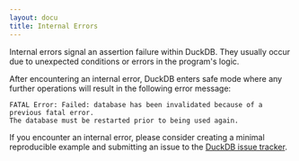 ```yaml
---
layout: docu
title: Internal Errors
---
```


Internal errors signal an assertion failure within DuckDB. They usually occur due to unexpected conditions or errors in the program's logic. 

After encountering an internal error, DuckDB enters safe mode where any further operations will result in the following error message:

```console
FATAL Error: Failed: database has been invalidated because of a previous fatal error.
The database must be restarted prior to being used again.
```

If you encounter an internal error, please consider creating a minimal reproducible example and submitting an issue to the [DuckDB issue tracker](https://github.com/duckdb/duckdb/issues/new/choose).
